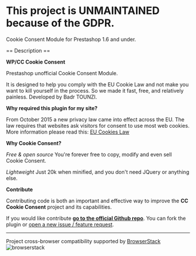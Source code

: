 # This project is UNMAINTAINED because of the GDPR. 

Cookie Consent Module for Prestashop 1.6 and under.

== Description ==

**WP/CC Cookie Consent**

Prestashop unofficial Cookie Consent Module.

It is designed to help you comply with the EU Cookie Law and not make you want to kill yourself in the process. So we made it fast, free, and relatively painless.
Developed by Badr TOUNZI.

**Why required this plugin for my site?**

From October 2015 a new privacy law came into effect across the EU. The law requires that websites ask visitors for consent to use most web cookies.
More information please read this: [EU Cookies Law](http://ec.europa.eu/ipg/basics/legal/cookies/index_en.htm)

**Why Cookie Consent?**

*Free & open source*
You're forever free to copy, modify and even sell Cookie Consent.

*Lightweight*
Just 20k when minified, and you don't need JQuery or anything else.

**Contribute**

Contributing code is both an important and effective way to improve the **CC Cookie Consent** project and its capabilities.

If you would like contribute **[go to the official Github repo](https://github.com/progcode/WPCookieConsent)**. 
You can fork the plugin or [open a new issue / feature request](https://github.com/progcode/WPCookieConsent/issues).

---------------------------------------------------------------------------------------------------------------------

Project cross-browser compatibility supported by [BrowserStack](https://browserstack.com)       
![browserstack](https://boostio.fr/assets/images/browserstack.png)